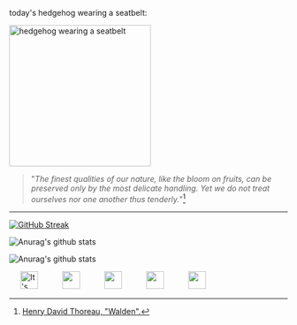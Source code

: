 today's hedgehog wearing a seatbelt:

<img src="https://i.pinimg.com/736x/09/ee/aa/09eeaa19d93862c0938d1b223c0b6bbc.jpg" alt="hedgehog wearing a seatbelt" width="256"> 

> "_The finest qualities of our nature, like the bloom on fruits, can be preserved only by the most delicate handling. Yet we do not treat ourselves nor one another thus tenderly._"[^1]

---

[^1]: [Henry David Thoreau, "Walden".](https://www.gutenberg.org/cache/epub/205/pg205-images.html)

[![GitHub Streak](https://streak-stats.demolab.com?user=rodigu&theme=gruvbox-duo&exclude_days=Sun%2CSat)](https://git.io/streak-stats)

![Anurag's github stats](https://github-readme-stats.vercel.app/api/top-langs/?username=rodigu&theme=gruvbox&layout=compact&size_weight=0&count_weight=1&card_width=400)

![Anurag's github stats](https://github-readme-stats.vercel.app/api?username=rodigu&theme=gruvbox&show_icons=true)


<p float="left">
  <a href="https://tamanotchi.world/11080c"><img src="https://tamanotchi.world/i2/11080" alt="It's tamaNOTchi! Click to feed!" width="32" hspace="20"/></a>
  <a href="https://openprocessing.org/user/219598"><img src="https://openprocessing.org/assets/img/logo/logo_36x30_color@2x.png" width="32" hspace="20"/></a>
  <a href="https://www.linkedin.com/in/rodrigohmorais/"><img src="https://upload.wikimedia.org/wikipedia/commons/thumb/c/ce/Linkedin_circle.svg/640px-Linkedin_circle.svg.png" width="32" hspace="20"/></a>
  <a href="https://tic80.com/dev?id=5531"><img src="https://upload.wikimedia.org/wikipedia/commons/thumb/a/ae/TIC-80_Icon.png/640px-TIC-80_Icon.png" width="32" hspace="20"></a>
  <a href="https://rmorais.itch.io"><img src="https://static.itch.io/images/itchio-textless-white.svg" width="32" hspace="20"></a>
</p>

